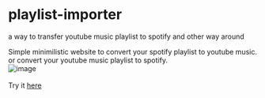 # playlist-importer
a way to transfer youtube music playlist to spotify and other way around


Simple minimilistic website to convert your spotify playlist to youtube music. or convert your youtube music playlist to spotify. </br>
![image](https://github.com/SurajBhari/playlist-importer/assets/45149585/4151182f-e91e-4211-9485-c3fe5682c746) </br></br>
Try it [here](http://surajbhari.info:666)
